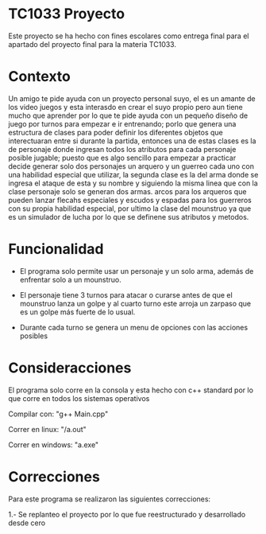 # TC1033 Proyecto

Este proyecto se ha hecho con fines escolares como entrega final para el apartado del proyecto final para la materia TC1033.

# Contexto

Un amigo te pide ayuda con un proyecto personal suyo, el es un amante de los video juegos y esta interasdo en crear el suyo propio pero aun 
tiene mucho que aprender por lo que te pide ayuda con un pequeño diseño de juego por turnos para empezar e ir entrenando; porlo que genera
una estructura de clases para poder definir los diferentes objetos que interectuaran entre si durante la partida, entonces una de estas clases 
es la de personaje donde ingresan todos los atributos para cada personaje posible jugable; puesto que es algo sencillo para empezar a practicar
decide generar solo dos personajes un arquero y un guerreo cada uno con una habilidad especial que utilizar, la segunda clase es la del arma donde
se ingresa el ataque de esta y su nombre y siguiendo la misma linea que con la clase personaje solo se generan dos armas. arcos para los arqueros 
que pueden lanzar flecahs especiales y escudos y espadas para los guerreros con su propia habilidad especial, por ultimo la clase del mounstruo ya 
que es un simulador de lucha por lo que se definene sus atributos y metodos.

# Funcionalidad

- El programa solo permite usar un personaje y un solo arma, además de enfrentar solo a un mounstruo.

- El personaje tiene 3 turnos para atacar o curarse antes de que el mounstruo lanza un golpe y al
  cuarto turno este arroja un zarpaso que es un golpe más fuerte de lo usual.

- Durante cada turno se genera un menu de opciones con las acciones posibles

# Consideracciones

El programa solo corre en la consola y esta hecho con c++ standard por lo que corre en todos los sistemas operativos

Compilar con: "g++ Main.cpp"

Correr en linux: "/a.out"

Correr en windows: "a.exe"

# Correcciones

Para este programa se realizaron las siguientes correcciones:

1.- Se replanteo el proyecto por lo que fue reestructurado y desarrollado desde cero
